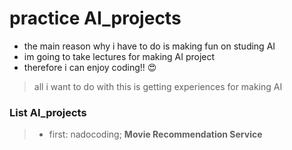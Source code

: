 # practice AI_projects


- the main reason why i have to do is making fun on studing AI
- im going to take lectures for making AI project
- therefore i can enjoy coding!! 😍


> all i want to do with this is getting experiences for making AI 



### List AI_projects

> - first: nadocoding; <b>Movie Recommendation Service</b>
